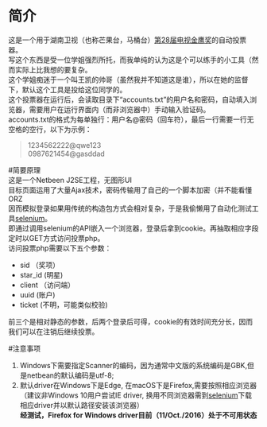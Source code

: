 # 简介  
这是一个用于湖南卫视（也称芒果台，马桶台）[第28届电视金鹰奖](http://www.mgtv.com/v/2016/jyj2016/)的自动投票器。  
写这个东西是受一位学姐强烈所托，而我单纯的认为这是个可以练手的小工具（然而实际上比我想的要复杂。  
这个学姐痴迷于一个叫王凯的帅哥（虽然我并不知道这是谁），所以在她的监督下，默认这个工具是投给这位同学的。  
这个投票器在运行后，会读取目录下“accounts.txt”的用户名和密码，自动填入浏览器，需要用户在运行界面内（而非浏览器中）手动输入验证码。  
accounts.txt的格式为每单独行：用户名@密码（回车符），最后一行需要一行无空格的空行，以下为示例：  
> 1234562222@qwe123  
> 0987621454@gasddad  
>    

#简要原理  
这是一个Netbeen J2SE工程，无图形UI    
目标页面运用了大量Ajax技术，密码传输用了自己的一个脚本加密（并不能看懂ORZ    
因而模拟登录如果用传统的构造包方式会相对复杂，于是我偷懒用了自动化测试工具[selenium](http://www.seleniumhq.org/)。    
即通过调用selenium的API嵌入一个浏览器，登录后拿到cookie。再抽取相应字段定时以GET方式访问投票php。  
访问投票php需要以下五个参数：  
+ sid （奖项）  
+ star_id (明星)  
+ client （访问端）  
+ uuid (账户)  
+ ticket (不明，可能类似校验)  

前三个是相对静态的参数，后两个登录后可得，cookie的有效时间充分长，因而我们可以在注销后继续投票。  

#注意事项
1. Windows下需要指定Scanner的编码，因为通常中文版的系统编码是GBK,但是netbean的默认编码是utf-8;
2. 默认driver在Windows下是Edge, 在macOS下是Firefox,需要按照相应浏览器（建议非Windows 10用户尝试IE driver, 换用不同浏览器需到[selenium](http://www.seleniumhq.org/)下载相应driver并以默认路径安装该浏览器）  
    **经测试，Firefox for Windows driver目前（11/Oct./2016）处于不可用状态**
